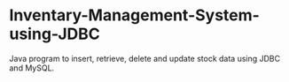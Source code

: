 # Inventary-Management-System-using-JDBC
Java program to insert, retrieve, delete and update stock data using JDBC and MySQL.
